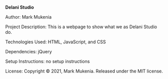 **Delani Studio**

Author:
Mark Mukenia

Project Description:
This is a webpage to show what we as Delani Studio do.

Technologies Used:
HTML, JavaScript, and CSS

Dependencies:
jQuery

Setup Instructions:
no setup instructions

License:
Copyright © 2021, Mark Mukenia. Released under the MIT license.
